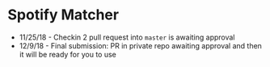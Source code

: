 # Spotify Matcher

- 11/25/18 - Checkin 2 pull request into `master` is awaiting approval
- 12/9/18 - Final submission: PR in private repo awaiting approval and then it will be ready for you to use
